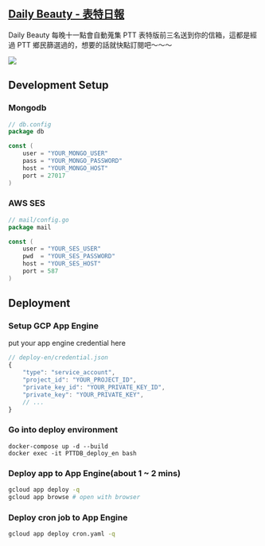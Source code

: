 ## [Daily Beauty - 表特日報](https://daily-beauty.xyz)

Daily Beauty 每晚十一點會自動蒐集 PTT 表特版前三名送到你的信箱，這都是經過 PTT 鄉民篩選過的，想要的話就快點訂閱吧～～～

![](https://i.imgur.com/yo4b7AB.png)

## Development Setup

### Mongodb

```go
// db.config
package db

const (
    user = "YOUR_MONGO_USER"
    pass = "YOUR_MONGO_PASSWORD"
    host = "YOUR_MONGO_HOST"
    port = 27017
)
```

### AWS SES

```go
// mail/config.go
package mail

const (
    user = "YOUR_SES_USER"
    pwd  = "YOUR_SES_PASSWORD"
    host = "YOUR_SES_HOST"
    port = 587
)
```

## Deployment

### Setup GCP App Engine

put your app engine credential here

```js
// deploy-en/credential.json
{
    "type": "service_account",
    "project_id": "YOUR_PROJECT_ID",
    "private_key_id": "YOUR_PRIVATE_KEY_ID",
    "private_key": "YOUR_PRIVATE_KEY",
    // ...
}
```

### Go into deploy environment

```
docker-compose up -d --build
docker exec -it PTTDB_deploy_en bash
```

### Deploy app to App Engine(about 1 ~ 2 mins)

```bash
gcloud app deploy -q
gcloud app browse # open with browser
```

### Deploy cron job to App Engine

```bash
gcloud app deploy cron.yaml -q
```
